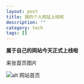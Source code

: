 ```yaml
---
layout: post
title: 我的个人网站上线啦
description: ""
category: tech
tags: []
---
```


**属于自己的网站今天正式上线啦**

来张首页图片

![alt 网站首页](http://photo2.bababian.com/upload6/20120704/CD2145EC2A863D27A5E9C2CF9B1A75E3.jpg)
